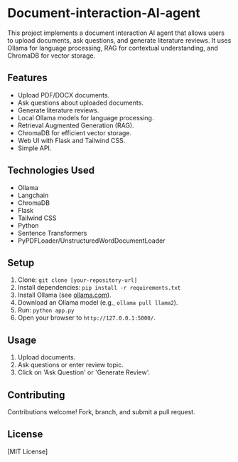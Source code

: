 # Document-interaction-AI-agent

This project implements a document interaction AI agent that allows users to upload documents, ask questions, and generate literature reviews. It uses Ollama for language processing, RAG for contextual understanding, and ChromaDB for vector storage.

## Features

-   Upload PDF/DOCX documents.
-   Ask questions about uploaded documents.
-   Generate literature reviews.
-   Local Ollama models for language processing.
-   Retrieval Augmented Generation (RAG).
-   ChromaDB for efficient vector storage.
-   Web UI with Flask and Tailwind CSS.
-   Simple API.

## Technologies Used

-   Ollama
-   Langchain
-   ChromaDB
-   Flask
-   Tailwind CSS
-   Python
-   Sentence Transformers
-   PyPDFLoader/UnstructuredWordDocumentLoader

## Setup

1.  Clone: `git clone [your-repository-url]`
2.  Install dependencies: `pip install -r requirements.txt`
3.  Install Ollama (see [ollama.com](https://ollama.com/)).
4.  Download an Ollama model (e.g., `ollama pull llama2`).
5.  Run: `python app.py`
6.  Open your browser to `http://127.0.0.1:5000/`.

## Usage

1.  Upload documents.
2.  Ask questions or enter review topic.
3.  Click on 'Ask Question' or 'Generate Review'.

## Contributing

Contributions welcome! Fork, branch, and submit a pull request.

## License

[MIT License]
